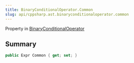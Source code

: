 ```yaml
---
title: BinaryConditionalOperator.Common
slug: api/cppsharp.ast.binaryconditionaloperator.common
---
```

Property in [BinaryConditionalOperator](/api/cppsharp/ast/binaryconditionaloperator)

## Summary



```csharp
public Expr Common { get; set; }
```


